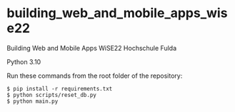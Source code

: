 # building_web_and_mobile_apps_wise22
Building Web and Mobile Apps WiSE22 Hochschule Fulda

Python 3.10

Run these commands from the root folder of the repository:
```
$ pip install -r requirements.txt
$ python scripts/reset_db.py
$ python main.py
```
